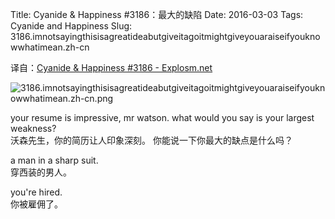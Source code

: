 Title: Cyanide & Happiness #3186：最大的缺陷
Date: 2016-03-03
Tags: Cyanide and Happiness
Slug: 3186.imnotsayingthisisagreatideabutgiveitagoitmightgiveyouaraiseifyouknowwhatimean.zh-cn

译自：[Cyanide & Happiness #3186 - Explosm.net](http://explosm.net/comics/3186/)


![3186.imnotsayingthisisagreatideabutgiveitagoitmightgiveyouaraiseifyouknowwhatimean.zh-cn.png](/static/images/comics/3186.imnotsayingthisisagreatideabutgiveitagoitmightgiveyouaraiseifyouknowwhatimean.zh-cn.png)



your resume is impressive,
mr watson. what would you say
is your largest weakness?           
沃森先生，你的简历让人印象深刻。
你能说一下你最大的缺点是什么吗？



a man in a sharp suit.          
穿西装的男人。


you're hired.       
你被雇佣了。